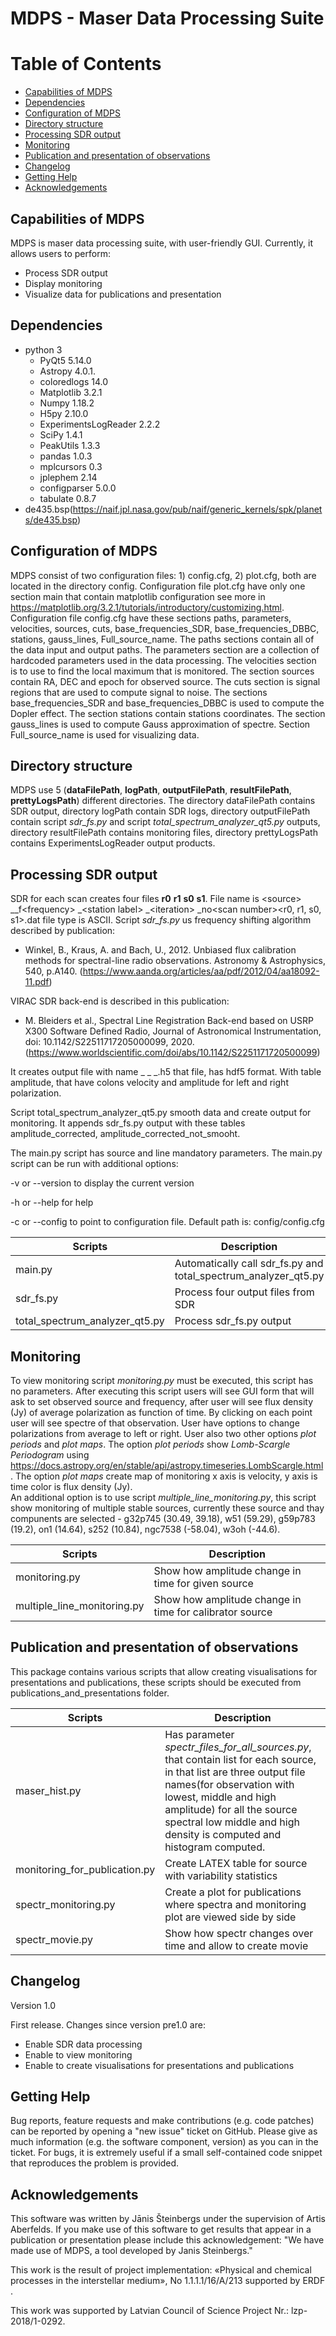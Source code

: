# MDPS -  Maser Data Processing Suite

# Table of Contents

- [Capabilities of MDPS](#capabilities-of-mdps)
- [Dependencies](#dependencies)
- [Configuration of MDPS](#configuration-of-mdps)
- [Directory structure](#directory-structure)
- [Processing SDR output](#processing-sdr-output)
- [Monitoring](#monitoring)
- [Publication and presentation of observations](#publication-and-presentation-of-observations)
- [Changelog](#changelog)
- [Getting Help](#getting-help)
- [Acknowledgements](#acknowledgements)

## Capabilities of MDPS
MDPS is maser data processing suite, with user-friendly GUI. Currently, it allows users to perform:

- Process SDR output
- Display monitoring
- Visualize data for publications and presentation

## Dependencies
- python 3
  - PyQt5 5.14.0 
  - Astropy 4.0.1.
  - coloredlogs 14.0
  - Matplotlib 3.2.1 
  - Numpy 1.18.2
  - H5py 2.10.0 
  - ExperimentsLogReader 2.2.2
  - SciPy 1.4.1
  - PeakUtils 1.3.3
  - pandas 1.0.3 
  - mplcursors 0.3
  - jplephem 2.14
  - configparser 5.0.0
  - tabulate 0.8.7
- de435.bsp(https://naif.jpl.nasa.gov/pub/naif/generic_kernels/spk/planets/de435.bsp)

## Configuration of MDPS
MDPS consist of two configuration files: 1) config.cfg, 2) plot.cfg, both are located in the directory config. Configuration file plot.cfg have only one section main that contain matplotlib configuration see more in https://matplotlib.org/3.2.1/tutorials/introductory/customizing.html. Configuration file config.cfg have these sections paths, parameters, velocities, sources, cuts, base_frequencies_SDR, base_frequencies_DBBC, stations, gauss_lines, Full_source_name. The paths sections contain all of the data input and output paths. The parameters section are a collection of hardcoded parameters used in the data processing. The velocities section is to use to find the local maximum that is monitored. The section sources contain RA, DEC and epoch for observed source. The cuts section is signal regions that are used to compute signal to noise. The sections base_frequencies_SDR and base_frequencies_DBBC is used to compute the Dopler effect. The section stations contain stations coordinates. The section gauss_lines is used to compute Gauss approximation of spectre. Section Full_source_name is used for visualizing data.

## Directory structure
MDPS use 5 (**dataFilePath**, **logPath**, **outputFilePath**, **resultFilePath**, **prettyLogsPath**) different directories. The directory dataFilePath contains SDR output, directory logPath contain SDR logs, directory outputFilePath contain script _sdr_fs.py_ and script _total_spectrum_analyzer_qt5.py_ outputs, directory resultFilePath contains monitoring files, directory prettyLogsPath contains ExperimentsLogReader output products.

## Processing SDR output
SDR for each scan creates four files **r0** **r1** **s0** **s1**. File name is &lt;source&gt; __f&lt;frequency&gt; _&lt;station label&gt; _&lt;iteration&gt; _no&lt;scan number&gt;&lt;r0, r1, s0, s1&gt;.dat file type is ASCII. 
Script _sdr_fs.py_ us frequency shifting algorithm described by publication: 
* Winkel, B., Kraus, A. and Bach, U., 2012. Unbiased flux calibration methods for spectral-line radio observations. Astronomy & Astrophysics, 540, p.A140. (https://www.aanda.org/articles/aa/pdf/2012/04/aa18092-11.pdf)

VIRAC SDR back-end is described in this publication:
* M. Bleiders et al., Spectral Line Registration Back-end based on USRP X300 Software Defined Radio, Journal of Astronomical Instrumentation, doi: 10.1142/S22511717205000099, 2020.
(https://www.worldscientific.com/doi/abs/10.1142/S2251171720500099)

It creates output file with name <source> _<MJD> _<station name> _<iteration>.h5 that file, has hdf5 format. With table amplitude, that have colons velocity and amplitude for left and right polarization.

Script total_spectrum_analyzer_qt5.py smooth data and create output for monitoring. It appends sdr_fs.py output with these tables amplitude_corrected, amplitude_corrected_not_smooht.

The main.py script has source and line mandatory parameters. The main.py script can be run with additional options:

-v or --version to display the current version

-h or --help for help

-c or --config to point to configuration file. Default path is: config/config.cfg

| **Scripts** | **Description** |
| --- | --- |
| main.py | Automatically call sdr_fs.py and total_spectrum_analyzer_qt5.py |
| sdr_fs.py | Process four output files from SDR |
| total_spectrum_analyzer_qt5.py | Process sdr_fs.py output|

## Monitoring

To view monitoring script _monitoring.py_ must be executed, this script has no parameters. After executing this script users will see GUI form that will ask to set observed source and frequency, after user will see flux density (Jy) of average polarization as function of time. By clicking on each point user will see spectre of that observation. User have options to change polarizations from average to left or right. User also two other options _plot periods_ and _plot maps_. The option _plot periods_ show _Lomb-Scargle Periodogram_ using https://docs.astropy.org/en/stable/api/astropy.timeseries.LombScargle.html. The option _plot maps_ create map of monitoring x axis is velocity, y axis is time color is flux density (Jy).   
An additional option is to use script _multiple_line_monitoring.py_, this script show monitoring of multiple stable sources, currently these source and thay compunents are selected - g32p745 (30.49, 39.18), w51 (59.29), g59p783 (19.2), on1 (14.64), s252 (10.84), ngc7538 (-58.04), w3oh (-44.6).

| **Scripts** | **Description** |
| --- | --- |
| monitoring.py | Show how amplitude change in time for given source|
| multiple_line_monitoring.py | Show how amplitude change in time for calibrator source|

## Publication and presentation of observations

This package contains various scripts that allow creating visualisations for presentations and publications, these scripts should be executed from publications_and_presentations folder.


| **Scripts** | **Description** |
| --- | --- |
| maser_hist.py | Has parameter _spectr_files_for_all_sources.py_, that contain list for each source, in that list are three output file names(for observation with lowest, middle and high amplitude) for all the source spectral low middle and high density is computed and histogram computed.|
| monitoring_for_publication.py | Create LATEX table for source with variability statistics|
| spectr_monitoring.py | Create a plot for publications where spectra and monitoring plot are viewed side by side|
| spectr_movie.py | Show how spectr changes over time and allow to create movie|

## Changelog

Version 1.0

First release. Changes since version pre1.0 are:
- Enable SDR data processing
- Enable to view monitoring
- Enable to create visualisations for presentations and publications

## Getting Help

Bug reports, feature requests and make contributions (e.g. code patches) can be reported by opening a &quot;new issue&quot; ticket on GitHub. Please give as much information (e.g. the software component, version) as you can in the ticket. For bugs, it is extremely useful if a small self-contained code snippet that reproduces the problem is provided.

## Acknowledgements
This software was written by Jānis Šteinbergs under the supervision of Artis Aberfelds. If you make use of this software to get results that appear in a publication or presentation please include this acknowledgement: &quot;We have made use of MDPS, a tool developed by Janis Steinbergs.&quot;

This work is the result of project implementation: «Physical and chemical processes in the interstellar medium», No 1.1.1.1/16/A/213 supported by ERDF​.

This work was supported by Latvian Council of Science Project Nr.: lzp-2018/1-0292.
